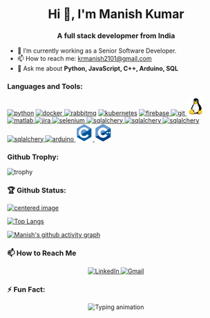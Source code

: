 <h1 align="center">Hi 👋, I'm Manish Kumar</h1>
<h3 align="center">A full stack developmer from India</h3>

- 🔭 I’m currently working as a Senior Software Developer.
- 📫 How to reach me: krmanish2101@gmail.com
-  💬 Ask me about **Python, JavaScript, C++, Arduino, SQL**


<h3 align="left">Languages and Tools:</h3>
 <p align="left"> 
   <a href="https://cdnlogo.com/logo/python_358.html"><img src="https://static.cdnlogo.com/logos/p/3/python.svg" alt="python" width="40" height="40" ></a> </a> 
   <a href="https://cdnlogo.com/logo/docker_42377.html"><img src="https://static.cdnlogo.com/logos/d/56/docker.svg" alt="docker" width="40" height="40" /> </a>
   <a href="https://cdnlogo.com/logo/rabbitmq_40203.html"><img src="https://static.cdnlogo.com/logos/r/90/rabbitmq.svg" alt="rabbitmq" width="40" height="40"></a>
   <a href="https://cdnlogo.com/logo/kubernetes_134742.html"><img src="https://logo.svgcdn.com/l/kubernetes.svg" alt="kubernetes" width="40" height="40"></a>
   <a href="https://firebase.google.com/" target="_blank"> <img src="https://www.vectorlogo.zone/logos/firebase/firebase-icon.svg" alt="firebase" width="40" height="40"/> </a> 
   <a href="https://git-scm.com/" target="_blank"> <img src="https://www.vectorlogo.zone/logos/git-scm/git-scm-icon.svg" alt="git" width="40" height="40"/> </a>  
   <a href="https://www.linux.org/" target="_blank"> <img src="https://raw.githubusercontent.com/devicons/devicon/master/icons/linux/linux-original.svg" alt="linux" width="40" height="40"/> </a> 
   <a href="https://www.mathworks.com/" target="_blank"> <img src="https://upload.wikimedia.org/wikipedia/commons/2/21/Matlab_Logo.png" alt="matlab" width="40" height="40"/> </a> 
   <a href="https://www.atlassian.com/software/jira" target="_blank"> <img src="https://logo.svgcdn.com/l/jira.svg" alt="jira" width="40" height="40"/> </a> 
   <a href="https://www.selenium.dev" target="_blank"> <img src="https://raw.githubusercontent.com/detain/svg-logos/780f25886640cef088af994181646db2f6b1a3f8/svg/selenium-logo.svg" alt="selenium" width="40" height="40"/> </a> 
   <a href=""> <img src="https://logo.svgcdn.com/d/sqlalchemy-original.svg" alt="sqlalchery" width="40" height="40"/> </a> 
   <a href=""> <img src="https://logo.svgcdn.com/l/aws.svg"  alt="sqlalchery" width="40" height="40"/> </a> 
   <a href=""> <img src="https://logo.svgcdn.com/l/aws-ec2.svg"  alt="sqlalchery" width="40" height="40"/> </a> 
   <a href=""> <img src="https://logo.svgcdn.com/l/redhat.svg"  alt="sqlalchery" width="40" height="40"/> </a> 
   <a href="https://www.arduino.cc/" target="_blank"> <img src="https://cdn.worldvectorlogo.com/logos/arduino-1.svg" alt="arduino" width="40" height="40"/> </a> 
   <a href="https://www.cprogramming.com/" target="_blank"> <img src="https://raw.githubusercontent.com/devicons/devicon/master/icons/c/c-original.svg" alt="c" width="40" height="40"/> </a> 
   <a href="https://www.w3schools.com/cpp/" target="_blank"> <img src="https://raw.githubusercontent.com/devicons/devicon/master/icons/cplusplus/cplusplus-original.svg" alt="cplusplus" width="40" height="40"/> </a> 
 </p>

<h3 align="left">Github Trophy:</h3>

![trophy](https://github-profile-trophy.vercel.app/?username=gomanish&theme=onedark)

 <h3 align="left">🏆 Github Status:</h3>
<a href='https://github.com/shank885'>
    <img alighn="center" src="https://github-readme-stats.vercel.app/api?username=gomanish&show_icons=true&theme=dark&count_private=true" alt="centered image" />
</a>

[![Top Langs](https://github-readme-stats.vercel.app/api/top-langs/?username=gomanish&theme=dark)](https://github.com/anuraghazra/github-readme-stats)

[![Manish's github activity graph](https://github-readme-activity-graph.vercel.app/graph?username=gomanish&theme=github-compact)](https://github.com/ashutosh00710/github-readme-activity-graph)

<h3 align="left">📫 How to Reach Me</h3>
<p align="center">
  <a href="https://www.linkedin.com/in/gomanish/" target="_blank">
    <img src="https://img.shields.io/badge/LinkedIn-Manish%20Kumar-blue?logo=linkedin" alt="LinkedIn">
  </a>
  <a href="mailto:krmanish2101@gmail.com" target="_blank">
    <img src="https://img.shields.io/badge/Gmail-krmanish2101%40gmail.com-red?logo=gmail" alt="Gmail">
  </a>
</p>

<h3 align="left">⚡ Fun Fact:</h3>
<p align="center">
  <img 
    src="https://readme-typing-svg.demolab.com?font=Fira+Code&weight=600&size=22&duration=3000&pause=1000&center=true&vCenter=true&width=450&lines=Code%2C+Test%2C+Break%2C+Repeat!;Coffee+%2B+Code+%3D+Productivity!+☕;First+I+write+the+bug...+then+I+fix+it+🐛" 
    alt="Typing animation"
  >
</p>

